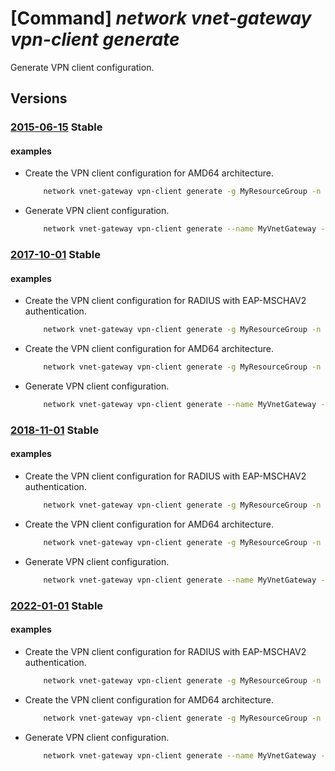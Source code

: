 # [Command] _network vnet-gateway vpn-client generate_

Generate VPN client configuration.

## Versions

### [2015-06-15](/Resources/mgmt-plane/L3N1YnNjcmlwdGlvbnMve30vcmVzb3VyY2Vncm91cHMve30vcHJvdmlkZXJzL21pY3Jvc29mdC5uZXR3b3JrL3ZpcnR1YWxuZXR3b3JrZ2F0ZXdheXMve30vZ2VuZXJhdGV2cG5jbGllbnRwYWNrYWdl/2015-06-15.xml) **Stable**

<!-- mgmt-plane /subscriptions/{}/resourcegroups/{}/providers/microsoft.network/virtualnetworkgateways/{}/generatevpnclientpackage 2015-06-15 -->

#### examples

- Create the VPN client configuration for AMD64 architecture.
    ```bash
        network vnet-gateway vpn-client generate -g MyResourceGroup -n MyVnetGateway --processor-architecture Amd64
    ```

- Generate VPN client configuration.
    ```bash
        network vnet-gateway vpn-client generate --name MyVnetGateway --processor-architecture Amd64 --resource-group MyResourceGroup --subscription MySubscription
    ```

### [2017-10-01](/Resources/mgmt-plane/L3N1YnNjcmlwdGlvbnMve30vcmVzb3VyY2Vncm91cHMve30vcHJvdmlkZXJzL21pY3Jvc29mdC5uZXR3b3JrL3ZpcnR1YWxuZXR3b3JrZ2F0ZXdheXMve30vZ2VuZXJhdGV2cG5jbGllbnRwYWNrYWdl/2017-10-01.xml) **Stable**

<!-- mgmt-plane /subscriptions/{}/resourcegroups/{}/providers/microsoft.network/virtualnetworkgateways/{}/generatevpnclientpackage 2017-10-01 -->

#### examples

- Create the VPN client configuration for RADIUS with EAP-MSCHAV2 authentication.
    ```bash
        network vnet-gateway vpn-client generate -g MyResourceGroup -n MyVnetGateway --authentication-method EAPMSCHAPv2
    ```

- Create the VPN client configuration for AMD64 architecture.
    ```bash
        network vnet-gateway vpn-client generate -g MyResourceGroup -n MyVnetGateway --processor-architecture Amd64
    ```

- Generate VPN client configuration.
    ```bash
        network vnet-gateway vpn-client generate --name MyVnetGateway --processor-architecture Amd64 --resource-group MyResourceGroup --subscription MySubscription
    ```

### [2018-11-01](/Resources/mgmt-plane/L3N1YnNjcmlwdGlvbnMve30vcmVzb3VyY2Vncm91cHMve30vcHJvdmlkZXJzL21pY3Jvc29mdC5uZXR3b3JrL3ZpcnR1YWxuZXR3b3JrZ2F0ZXdheXMve30vZ2VuZXJhdGV2cG5jbGllbnRwYWNrYWdl/2018-11-01.xml) **Stable**

<!-- mgmt-plane /subscriptions/{}/resourcegroups/{}/providers/microsoft.network/virtualnetworkgateways/{}/generatevpnclientpackage 2018-11-01 -->

#### examples

- Create the VPN client configuration for RADIUS with EAP-MSCHAV2 authentication.
    ```bash
        network vnet-gateway vpn-client generate -g MyResourceGroup -n MyVnetGateway --authentication-method EAPMSCHAPv2
    ```

- Create the VPN client configuration for AMD64 architecture.
    ```bash
        network vnet-gateway vpn-client generate -g MyResourceGroup -n MyVnetGateway --processor-architecture Amd64
    ```

- Generate VPN client configuration.
    ```bash
        network vnet-gateway vpn-client generate --name MyVnetGateway --processor-architecture Amd64 --resource-group MyResourceGroup --subscription MySubscription
    ```

### [2022-01-01](/Resources/mgmt-plane/L3N1YnNjcmlwdGlvbnMve30vcmVzb3VyY2Vncm91cHMve30vcHJvdmlkZXJzL21pY3Jvc29mdC5uZXR3b3JrL3ZpcnR1YWxuZXR3b3JrZ2F0ZXdheXMve30vZ2VuZXJhdGV2cG5jbGllbnRwYWNrYWdl/2022-01-01.xml) **Stable**

<!-- mgmt-plane /subscriptions/{}/resourcegroups/{}/providers/microsoft.network/virtualnetworkgateways/{}/generatevpnclientpackage 2022-01-01 -->

#### examples

- Create the VPN client configuration for RADIUS with EAP-MSCHAV2 authentication.
    ```bash
        network vnet-gateway vpn-client generate -g MyResourceGroup -n MyVnetGateway --authentication-method EAPMSCHAPv2
    ```

- Create the VPN client configuration for AMD64 architecture.
    ```bash
        network vnet-gateway vpn-client generate -g MyResourceGroup -n MyVnetGateway --processor-architecture Amd64
    ```

- Generate VPN client configuration.
    ```bash
        network vnet-gateway vpn-client generate --name MyVnetGateway --processor-architecture Amd64 --resource-group MyResourceGroup --subscription MySubscription
    ```
